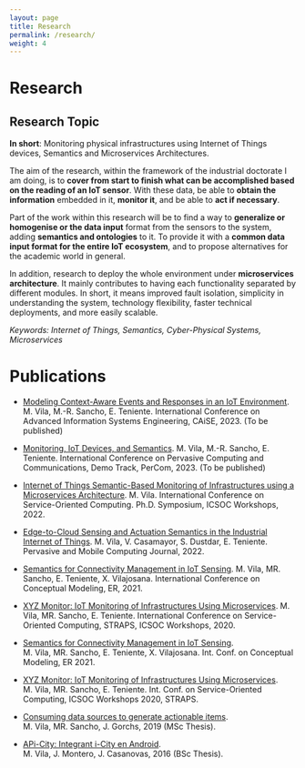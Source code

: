 ```yaml
---
layout: page
title: Research
permalink: /research/
weight: 4
---
```


# **Research**

<h2 class="mb-3">Research Topic</h2>

<b>In short</b>: Monitoring physical infrastructures using Internet of Things devices, Semantics and
Microservices Architectures.

The aim of the research, within the framework of the industrial doctorate I am doing, is to <b>cover
from start to finish what can be accomplished based on the reading of an IoT sensor</b>. With these
data, be able to <b>obtain the information</b> embedded in it, <b>monitor it</b>, and be able to
<b>act if necessary</b>.

Part of the work within this research will be to find a way to <b>generalize or homogenise or the
data input</b> format from the sensors to the system, adding <b>semantics and ontologies</b> to it.
To provide it with a <b>common data input format for the entire IoT ecosystem</b>, and to propose
alternatives for the academic world in general.

In addition, research to deploy the whole environment under <b>microservices architecture</b>. It
mainly contributes to having each functionality separated by different modules. In short, it means
improved fault isolation, simplicity in understanding the system, technology flexibility, faster
technical deployments, and more easily scalable.

<i>Keywords: Internet of Things, Semantics, Cyber-Physical Systems, Microservices</i>

# **Publications**

- [Modeling Context-Aware Events and Responses in an IoT Environment](). M. Vila, M.-R. Sancho, E. Teniente. International Conference on Advanced Information Systems Engineering, CAiSE, 2023. (To be published)

- [Monitoring, IoT Devices, and Semantics](). M. Vila, M.-R. Sancho, E. Teniente. International Conference on Pervasive Computing and Communications, Demo Track, PerCom, 2023. (To be published)

- [Internet of Things Semantic-Based Monitoring of Infrastructures using a Microservices Architecture](https://doi.org/10.1007/978-3-031-26507-5_27). M. Vila. International Conference on Service-Oriented Computing. Ph.D. Symposium, ICSOC Workshops, 2022.

- [Edge-to-Cloud Sensing and Actuation Semantics in the Industrial Internet of Things](https://doi.org/10.1016/j.pmcj.2022.101699). M. Vila, V. Casamayor, S. Dustdar, E. Teniente. Pervasive and Mobile Computing Journal, 2022.

- [Semantics for Connectivity Management in IoT Sensing](https://doi.org/10.1007/978-3-030-89022-3_24). M. Vila, MR. Sancho, E. Teniente, X. Vilajosana. International Conference on Conceptual Modeling, ER, 2021.

- [XYZ Monitor: IoT Monitoring of Infrastructures Using Microservices](https://doi.org/10.1007/978-3-030-76352-7_43). M. Vila, MR. Sancho, E. Teniente. International Conference on Service-Oriented Computing, STRAPS, ICSOC Workshops, 2020.

- [Semantics for Connectivity Management in IoT Sensing](https://doi.org/10.1007/978-3-030-89022-3_24).
  <br>M. Vila, MR. Sancho, E. Teniente, X. Vilajosana. Int. Conf. on Conceptual Modeling, ER 2021.

- [XYZ Monitor: IoT Monitoring of Infrastructures Using Microservices](https://doi.org/10.1007/978-3-030-76352-7_43).
  <br>M. Vila, MR. Sancho, E. Teniente. Int. Conf. on Service-Oriented Computing, ICSOC Workshops 2020, STRAPS.

- [Consuming data sources to generate actionable items](https://hdl.handle.net/2117/132183).
  <br>M. Vila, MR. Sancho, J. Gorchs, 2019 (MSc Thesis).

- [APi-City: Integrant i-City en Android](https://hdl.handle.net/2117/82383).
  <br>M. Vila, J. Montero, J. Casanovas, 2016 (BSc Thesis).
